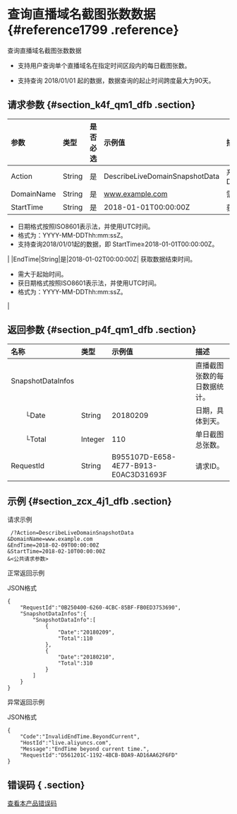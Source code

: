 # 查询直播域名截图张数数据 {#reference1799 .reference}

查询直播域名截图张数数据

-   支持用户查询单个直播域名在指定时间区段内的每日截图张数。

-   支持查询 2018/01/01 起的数据，数据查询的起止时间跨度最大为90天。


## 请求参数 {#section_k4f_qm1_dfb .section}

|参数|类型|是否必选|示例值|描述|
|:-|:-|:---|:--|:-|
|Action|String|是|DescribeLiveDomainSnapshotData|系统规定参数。取值：DescribeLiveDomainSnapshotData|
|DomainName|String|是|www.example.com|需要查询的直播域名。|
|StartTime|String|是|2018-01-01T00:00:00Z| 获取数据起始时间点。

 -   日期格式按照ISO8601表示法，并使用UTC时间。
-   格式为：YYYY-MM-DDThh:mm:ssZ。
-   支持查询2018/01/01起的数据，即 StartTime≥2018-01-01T00:00:00Z。

 |
|EndTime|String|是|2018-01-02T00:00:00Z| 获取数据结束时间。

 -   需大于起始时间。
-   获日期格式按照ISO8601表示法，并使用UTC时间。
-   格式为：YYYY-MM-DDThh:mm:ssZ。

 |

## 返回参数 {#section_p4f_qm1_dfb .section}

|名称|类型|示例值|描述|
|:-|:-|:--|:-|
|SnapshotDataInfos| | |直播截图张数的每日数据统计。|
|  └Date|String|20180209|日期，具体到天。|
|  └Total|Integer|110|单日截图总张数。|
|RequestId|String|B955107D-E658-4E77-B913-E0AC3D31693F|请求ID。|

## 示例 {#section_zcx_4j1_dfb .section}

请求示例

```
 /?Action=DescribeLiveDomainSnapshotData
&DomainName=www.example.com
&EndTime=2018-02-09T00:00:00Z
&StartTime=2018-02-10T00:00:00Z
&<公共请求参数>
```

正常返回示例

JSON格式

```
{
    "RequestId":"0B250400-6260-4CBC-85BF-FB0ED3753690",
    "SnapshotDataInfos":{
        "SnapshotDataInfo":[
            {
                "Date":"20180209",
                "Total":110
            },
            {
                "Date":"20180210",
                "Total":310
            }
        ]
    }
}
```

异常返回示例

JSON格式

```
{
    "Code":"InvalidEndTime.BeyondCurrent",
    "HostId":"live.aliyuncs.com",
    "Message":"EndTime beyond current time.",
    "RequestId":"D561201C-1192-4BCB-BDA9-AD16AA62F6FD"
}
```

## 错误码 { .section}

 [查看本产品错误码](https://error-center.aliyun.com/status/product/live) 

